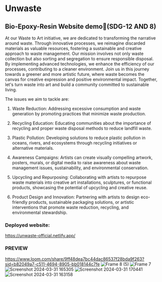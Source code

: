 # Unwaste 

## Bio-Epoxy-Resin Website demo🎨(SDG-12 AND 8)

At our Waste to Art initiative, we are dedicated to transforming the narrative around waste. Through innovative processes, we reimagine discarded materials as valuable resources, fostering a sustainable and creative approach to waste management. Our mission involves not only waste collection but also sorting and segregation to ensure responsible disposal. By implementing advanced technologies, we enhance the efficiency of our processes, contributing to a cleaner environment. Join us in this journey towards a greener and more artistic future, where waste becomes the canvas for creative expression and positive environmental impact. Together, let's turn waste into art and build a community committed to sustainable living.

The issues we aim to tackle are:
1. Waste Reduction: Addressing excessive consumption and waste generation by promoting practices that minimize waste production.

2. Recycling Education: Educating communities about the importance of recycling and proper waste disposal methods to reduce landfill waste.

3. Plastic Pollution: Developing solutions to reduce plastic pollution in oceans, rivers, and ecosystems through recycling initiatives or alternative materials.

4. Awareness Campaigns: Artists can create visually compelling artwork, posters, murals, or digital media to raise awareness about waste management issues, sustainability, and environmental conservation.

5. Upcycling and Repurposing: Collaborating with artists to repurpose waste materials into creative art installations, sculptures, or functional products, showcasing the potential of upcycling and creative reuse.

6. Product Design and Innovation: Partnering with artists to design eco-friendly products, sustainable packaging solutions, or artistic interventions that promote waste reduction, recycling, and environmental stewardship.


### Deployed website:

https://unwaste-official.netlify.app/

### PREVIEW

https://www.loom.com/share/9ff48dea7bc44dac86537f28bda9f263?sid=b82049a7-c511-4694-8905-bb018144c7fe
![Frame 8 (5)](https://github.com/GLITCH-in-MATRIX9/Unwaste/assets/98489478/b241e461-8798-45c0-8276-fa01056a4ceb)
![Frame 7](https://github.com/GLITCH-in-MATRIX9/Unwaste/assets/98489478/8c0bb6bf-cbd6-4b05-b272-b0727b02dc38)
![Screenshot 2024-03-31 165305](https://github.com/GLITCH-in-MATRIX9/Unwaste/assets/98489478/8c1d7472-1b62-4e77-9483-ed4d26e713a6)
![Screenshot 2024-03-31 170441](https://github.com/GLITCH-in-MATRIX9/Unwaste/assets/98489478/4c38216f-dfd4-435a-9996-82ea6e32b4ae)
![Screenshot 2024-03-31 163158](https://github.com/GLITCH-in-MATRIX9/Unwaste/assets/98489478/11ad8472-69f7-43e7-baaf-eb72f6340efb)








